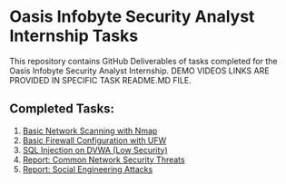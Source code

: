 
# Oasis Infobyte Security Analyst Internship Tasks

This repository contains GitHub Deliverables of tasks completed for the Oasis Infobyte Security Analyst Internship.
DEMO VIDEOS LINKS ARE PROVIDED IN SPECIFIC TASK README.MD FILE.
## Completed Tasks:

1. [Basic Network Scanning with Nmap](https://github.com/Virendra1108/OIBSI/tree/75139cae5af2314c2c9503dd5e5dd30e1043c521/Task%201)
2. [Basic Firewall Configuration with UFW](https://github.com/Virendra1108/OIBSI/tree/75139cae5af2314c2c9503dd5e5dd30e1043c521/Task%202)
3. [SQL Injection on DVWA (Low Security)](https://github.com/Virendra1108/OIBSI/tree/26e6d2485b5b688383eef3fe976c1094ddcc3521/Task%203)
4. [Report: Common Network Security Threats](https://github.com/Virendra1108/OIBSI/tree/0eab9e881e6876cd08e722e5059bd4d072276148/Task%204)
5. [Report: Social Engineering Attacks]()
